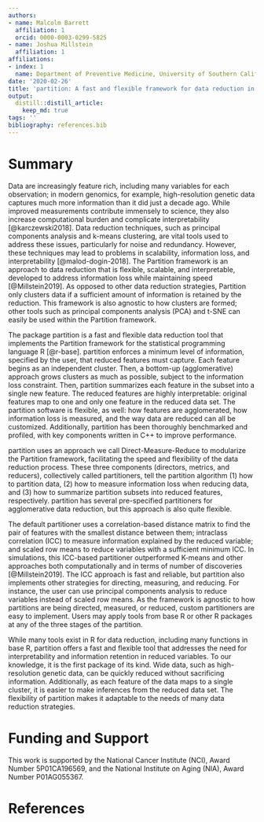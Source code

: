 ```yaml
---
authors:
- name: Malcolm Barrett
  affiliation: 1
  orcid: 0000-0003-0299-5825
- name: Joshua Millstein
  affiliation: 1
affiliations:
- index: 1
  name: Department of Preventive Medicine, University of Southern California
date: '2020-02-26'
title: 'partition: A fast and flexible framework for data reduction in R'
output:
  distill::distill_article:
    keep_md: true
tags: ''
bibliography: references.bib
---
```




# Summary 

Data are increasingly feature rich, including many variables for each observation; in modern genomics, for example, high-resolution genetic data captures much more information than it did just a decade ago. While improved measurements contribute immensely to science, they also increase computational burden and complicate interpretability [@karczewski2018]. Data reduction techniques, such as principal components analysis and k-means clustering, are vital tools used to address these issues, particularly for noise and redundancy. However, these techniques may lead to problems in scalability, information loss, and interpretability [@malod-dogin-2018]. The Partition framework is an approach to data reduction that is flexible, scalable, and interpretable, developed to address information loss while maintaining speed [@Millstein2019]. As opposed to other data reduction strategies, Partition only clusters data if a sufficient amount of information is retained by the reduction. This framework is also agnostic to how clusters are formed; other tools such as principal components analysis (PCA) and t-SNE can easily be used within the Partition framework.

The package partition is a fast and flexible data reduction tool that implements the Partition framework for the statistical programming language R [@r-base]. partition enforces a minimum level of information, specified by the user, that reduced features must capture. Each feature begins as an independent cluster. Then, a bottom-up (agglomerative) approach grows clusters as much as possible, subject to the information loss constraint. Then, partition summarizes each feature in the subset into a single new feature. The reduced features are highly interpretable: original features map to one and only one feature in the reduced data set. The partition software is flexible, as well: how features are agglomerated, how information loss is measured, and the way data are reduced can all be customized. Additionally, partition has been thoroughly benchmarked and profiled, with key components written in C++ to improve performance.

partition uses an approach we call Direct-Measure-Reduce to modularize the Partition framework, facilitating the speed and flexibility of the data reduction process. These three components (directors, metrics, and reducers), collectively called partitioners, tell the partition algorithm (1) how to partition data, (2) how to measure information loss when reducing data, and (3) how to summarize partition subsets into reduced features, respectively. partition has several pre-specified partitioners for agglomerative data reduction, but this approach is also quite flexible. 

The default partitioner uses a correlation-based distance matrix to find the pair of features with the smallest distance between them; intraclass correlation (ICC) to measure information explained by the reduced variable; and scaled row means to reduce variables with a sufficient minimum ICC. In simulations, this ICC-based partitioner outperformed K-means and other approaches both computationally and in terms of number of discoveries [@Millstein2019]. The ICC approach is fast and reliable, but partition also implements other strategies for directing, measuring, and reducing. For instance, the user can use principal components analysis to reduce variables instead of scaled row means. As the framework is agnostic to how partitions are being directed, measured, or reduced, custom partitioners are easy to implement. Users may apply tools from base R or other R packages at any of the three stages of the partition.

While many tools exist in R for data reduction, including many functions in base R, partition offers a fast and flexible tool that addresses the need for interpretability and information retention in reduced variables. To our knowledge, it is the first package of its kind. Wide data, such as high-resolution genetic data, can be quickly reduced without sacrificing information. Additionally, as each feature of the data maps to a single cluster, it is easier to make inferences from the reduced data set. The flexibility of partition makes it adaptable to the needs of many data reduction strategies.

# Funding and Support

This work is supported by the National Cancer Institute (NCI), Award Number 5P01CA196569, and the National Institute on Aging (NIA), Award Number P01AG055367.

# References
